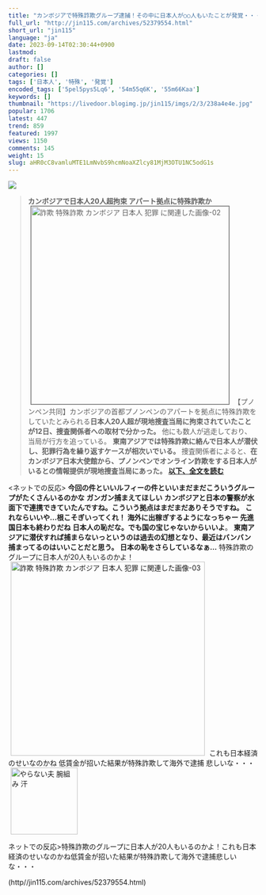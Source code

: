 ```yaml
---
title: "カンボジアで特殊詐欺グループ逮捕！その中に日本人が○○人もいたことが発覚・・・ "
full_url: "http://jin115.com/archives/52379554.html"
short_url: "jin115"
language: "ja"
date: 2023-09-14T02:30:44+0900
lastmod: 
draft: false
author: []
categories: []
tags: ['日本人', '特殊', '発覚']
encoded_tags: ['5pel5pys5Lq6', '54m55q6K', '55m66Kaa']
keywords: []
thumbnail: "https://livedoor.blogimg.jp/jin115/imgs/2/3/238a4e4e.jpg"
popular: 1706
latest: 447
trend: 859
featured: 1997
views: 1150
comments: 145
weight: 15
slug: aHR0cC8vamluMTE1LmNvbS9hcmNoaXZlcy81MjM3OTU1NC5odG1s
---
```


![](https://livedoor.blogimg.jp/jin115/imgs/2/3/238a4e4e.jpg)

<div><a name='more'></a> <blockquote><b>カンボジアで日本人20人超拘束 アパート拠点に特殊詐欺か</b> <img src='https//livedoor.blogimg.jp/jin115/imgs/c/9/c938f137.png' width='400' border='1' hspace='5' class='pict' alt='詐欺 特殊詐欺 カンボジア 日本人 犯罪 に関連した画像-02'> 【プノンペン共同】カンボジアの首都プノンペンのアパートを拠点に特殊詐欺をしていたとみられる<b>日本人20人超が現地捜査当局に拘束されていたことが12日、捜査関係者への取材で分かった。</b> 他にも数人が逃走しており、当局が行方を追っている。 <b>東南アジアでは特殊詐欺に絡んで日本人が潜伏し、犯罪行為を繰り返すケースが相次いでいる。 </b> 捜査関係者によると、<b>在カンボジア日本大使館から、プノンペンでオンライン詐欺をする日本人がいるとの情報提供が現地捜査当局にあった。</b> <a href='https//news.livedoor.com/article/detail/24976579/' target='_blank'><b>以下、全文を読む</b></a></blockquote> <ネットでの反応> <b>今回の件といいルフィーの件といいまだまだこういうグループがたくさんいるのかな</b> <b>ガンガン捕まえてほしい</b> <b>カンボジアと日本の警察が水面下で連携できていたんですね。こういう拠点はまだまだありそうですね。</b> <b>これならいいや…根こそぎいってくれ！</b> <b>海外に出稼ぎするようになっちゃー 先進国日本も終わりだね</b> <b>日本人の恥だな。でも国の宝じゃないからいいよ</b>。 <b>東南アジアに潜伏すれば捕まらないっというのは過去の幻想となり、最近はバンバン捕まってるのはいいことだと思う。</b> <b>日本の恥をさらしているなぁ…</b> 特殊詐欺のグループに日本人が20人もいるのかよ！ <img src='https//livedoor.blogimg.jp/jin115/imgs/4/7/4738b087.gif' width='392' border='0' hspace='5' class='pict' alt='詐欺 特殊詐欺 カンボジア 日本人 犯罪 に関連した画像-03'> これも日本経済のせいなのかね 低賃金が招いた結果が特殊詐欺して海外で逮捕 悲しいな・・・ <img src='https//livedoor.blogimg.jp/jin115/imgs/0/4/04ee80e6.gif' alt='やらない夫 腕組み 汗' width='135' border='0' hspace='5' class='pict'> <p>ネットでの反応>特殊詐欺のグループに日本人が20人もいるのかよ！これも日本経済のせいなのかね低賃金が招いた結果が特殊詐欺して海外で逮捕悲しいな・・・</p></div>

(http//jin115.com/archives/52379554.html)
